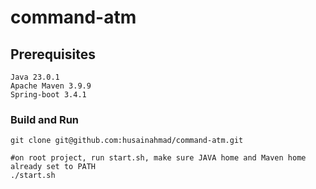 # command-atm

## Prerequisites
    Java 23.0.1
    Apache Maven 3.9.9
    Spring-boot 3.4.1
### Build and Run
    git clone git@github.com:husainahmad/command-atm.git
    
    #on root project, run start.sh, make sure JAVA home and Maven home already set to PATH
    ./start.sh
    